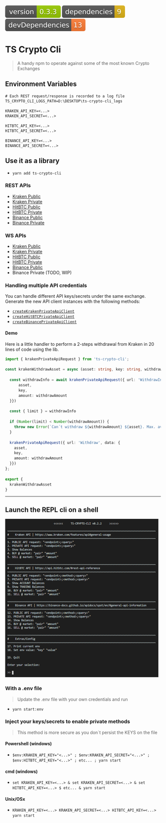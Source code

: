 <img src=".ci_badges/npm-version-badge.svg" /> <img src=".ci_badges/npm-dependencies-badge.svg" /> <img src=".ci_badges/npm-devdependencies-badge.svg" />

# TS Crypto Cli

> A handy npm to operate against some of the most known Crypto Exchanges

## Environment Variables

```
# Each REST request/response is recorded to a log file
TS_CRYPTO_CLI_LOGS_PATH=D:\DESKTOP\ts-crypto-cli_logs

KRAKEN_API_KEY=<...>
KRAKEN_API_SECRET=<...>

HITBTC_API_KEY=<...>
HITBTC_API_SECRET=<...>

BINANCE_API_KEY=<...>
BINANCE_API_SECRET=<...>
```

## Use it as a library

- `yarn add ts-crypto-cli`

### REST APIs

- [Kraken Public](https://yeikiu.github.io/ts-crypto-cli/modules/_kraken_public_api_request_.html)
- [Kraken Private](https://yeikiu.github.io/ts-crypto-cli/modules/_kraken_private_api_request_.html)
- [HitBTC Public](https://yeikiu.github.io/ts-crypto-cli/modules/_hitbtc_public_api_request_.html)
- [HitBTC Private](https://yeikiu.github.io/ts-crypto-cli/modules/_hitbtc_private_api_request_.html)
- [Binance Public](https://yeikiu.github.io/ts-crypto-cli/modules/_binance_public_api_request_.html)
- [Binance Private](https://yeikiu.github.io/ts-crypto-cli/modules/_binance_private_api_request_.html)

### WS APIs

- [Kraken Public](https://yeikiu.github.io/ts-crypto-cli/modules/_kraken_public_ws_handler_.html)
- [Kraken Private](https://yeikiu.github.io/ts-crypto-cli/modules/_kraken_private_ws_handler_.html)
- [HitBTC Public](https://yeikiu.github.io/ts-crypto-cli/modules/_hitbtc_public_ws_handler_.html)
- [HitBTC Private](https://yeikiu.github.io/ts-crypto-cli/modules/_hitbtc_private_ws_handler_.html)
- [Binance Public](https://yeikiu.github.io/ts-crypto-cli/modules/_binance_public_ws_handler_.html)
- Binance Private (TODO, WIP)

### Handling multiple API credentials

You can handle different API keys/secrets under the same exchange. Generate the new API client instances with the following methods:

- [`createKrakenPrivateApiClient`](https://yeikiu.github.io/ts-crypto-cli/modules/_kraken_private_api_request_.html#createkrakenprivateapiclient)
- [`createHitBTCPrivateApiClient`](https://yeikiu.github.io/ts-crypto-cli/modules/_hitbtc_private_api_request_.html#createhitbtcprivateapiclient)
- [`createBinancePrivateApiClient`](https://yeikiu.github.io/ts-crypto-cli/modules/_binance_private_api_request_.html#createbinanceprivateapiclient)


#### Demo

Here is a little handler to perform a 2-steps withdrawal from Kraken in 20 lines of code using the lib.

```typescript
import { krakenPrivateApiRequest } from 'ts-crypto-cli';

const krakenWithdrawAsset = async (asset: string, key: string, withdrawAmount: number): Promise<void> => {

  const withdrawInfo = await krakenPrivateApiRequest({ url: 'WithdrawInfo', data: {
      asset,
      key,
      amount: withdrawAmount
  }})

  const { limit } = withdrawInfo

  if (Number(limit) < Number(withdrawAmount)) {
    throw new Error(`Can´t withdraw ${withdrawAmount} ${asset}. Max. available ${limit}`)
  }

  krakenPrivateApiRequest({ url: 'Withdraw', data: {
    asset,
    key,
    amount: withdrawAmount
  }})
};

export {
  krakenWithdrawAsset
}
```

---

## Launch the REPL cli on a shell

<img src=".github/menu_demo.png" />

### With a .env file

> Update the .env file with your own credentials and run

- `yarn start:env`

### Inject your keys/secrets to enable private methods

> This method is more secure as you don´t persist the KEYS on the file

#### Powershell (windows)

- `$env:KRAKEN_API_KEY="<...>" ; $env:KRAKEN_API_SECRET="<...>" ; $env:HITBTC_API_KEY="<...>" ; etc... ; yarn start`

#### cmd (windows)

- `set KRAKEN_API_KEY=<...> & set KRAKEN_API_SECRET=<...> & set HITBTC_API_KEY=<...> $ etc... & yarn start`

#### Unix/OSx

- `KRAKEN_API_KEY=<...> KRAKEN_API_SECRET=<...> HITBTC_API_KEY=<...> yarn start`
